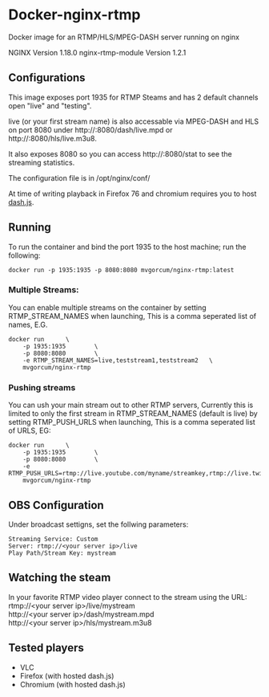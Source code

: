 # Docker-nginx-rtmp
Docker image for an RTMP/HLS/MPEG-DASH server running on nginx

NGINX Version 1.18.0
nginx-rtmp-module Version 1.2.1

## Configurations
This image exposes port 1935 for RTMP Steams and has 2 default channels open "live" and "testing".

live (or your first stream name) is also accessable via MPEG-DASH and HLS on port 8080 under http://<your server ip>:8080/dash/live.mpd or http://<your server ip>:8080/hls/live.m3u8.

It also exposes 8080 so you can access http://<your server ip>:8080/stat to see the streaming statistics.

The configuration file is in /opt/nginx/conf/

At time of writing playback in Firefox 76 and chromium requires you to host [dash.js](https://github.com/Dash-Industry-Forum/dash.js).

## Running

To run the container and bind the port 1935 to the host machine; run the following:
```
docker run -p 1935:1935 -p 8080:8080 mvgorcum/nginx-rtmp:latest
```

### Multiple Streams:
You can enable multiple streams on the container by setting RTMP_STREAM_NAMES when launching, This is a comma seperated list of names, E.G.
```
docker run      \
    -p 1935:1935        \
    -p 8080:8080        \
    -e RTMP_STREAM_NAMES=live,teststream1,teststream2   \
    mvgorcum/nginx-rtmp
```

### Pushing streams
You can ush your main stream out to other RTMP servers, Currently this is limited to only the first stream in RTMP_STREAM_NAMES (default is live) by setting RTMP_PUSH_URLS when launching, This is a comma seperated list of URLS, EG:
```
docker run      \
    -p 1935:1935        \
    -p 8080:8080        \
    -e RTMP_PUSH_URLS=rtmp://live.youtube.com/myname/streamkey,rtmp://live.twitch.tv/app/streamkey
    mvgorcum/nginx-rtmp
```

## OBS Configuration
Under broadcast settigns, set the follwing parameters:
```
Streaming Service: Custom
Server: rtmp://<your server ip>/live
Play Path/Stream Key: mystream
```

## Watching the steam

In your favorite RTMP video player connect to the stream using the URL:  
rtmp://\<your server ip\>/live/mystream  
http://\<your server ip\>/dash/mystream.mpd  
http://\<your server ip\>/hls/mystream.m3u8


## Tested players
 * VLC
 * Firefox (with hosted dash.js)
 * Chromium (with hosted dash.js)
